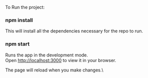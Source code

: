 
To Run the project: 

### npm install 
This will install all the dependencies necessary for the repo to run. 

### npm start

Runs the app in the development mode.\
Open [http://localhost:3000](http://localhost:3000) to view it in your browser.

The page will reload when you make changes.\

